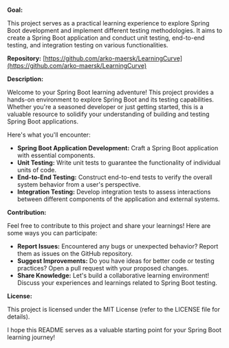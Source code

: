 **Goal:**

This project serves as a practical learning experience to explore Spring Boot development and implement different testing methodologies. It aims to create a Spring Boot application and conduct unit testing, end-to-end testing, and integration testing on various functionalities.

**Repository:** [https://github.com/arko-maersk/LearningCurve](https://github.com/arko-maersk/LearningCurve)

**Description:**

Welcome to your Spring Boot learning adventure! This project provides a hands-on environment to explore Spring Boot and its testing capabilities. Whether you're a seasoned developer or just getting started, this is a valuable resource to solidify your understanding of building and testing Spring Boot applications.

Here's what you'll encounter:

* **Spring Boot Application Development:** Craft a Spring Boot application with essential components. 
* **Unit Testing:**  Write unit tests to guarantee the functionality of individual units of code.
* **End-to-End Testing:**  Construct end-to-end tests to verify the overall system behavior from a user's perspective.
* **Integration Testing:**  Develop integration tests to assess interactions between different components of the application and external systems.


**Contribution:**

Feel free to contribute to this project and share your learnings! Here are some ways you can participate:

* **Report Issues:** Encountered any bugs or unexpected behavior? Report them as issues on the GitHub repository.
* **Suggest Improvements:** Do you have ideas for better code or testing practices? Open a pull request with your proposed changes.
* **Share Knowledge:** Let's build a collaborative learning environment! Discuss your experiences and learnings related to Spring Boot testing.

**License:**

This project is licensed under the MIT License (refer to the LICENSE file for details).


I hope this README serves as a valuable starting point for your Spring Boot learning journey!
